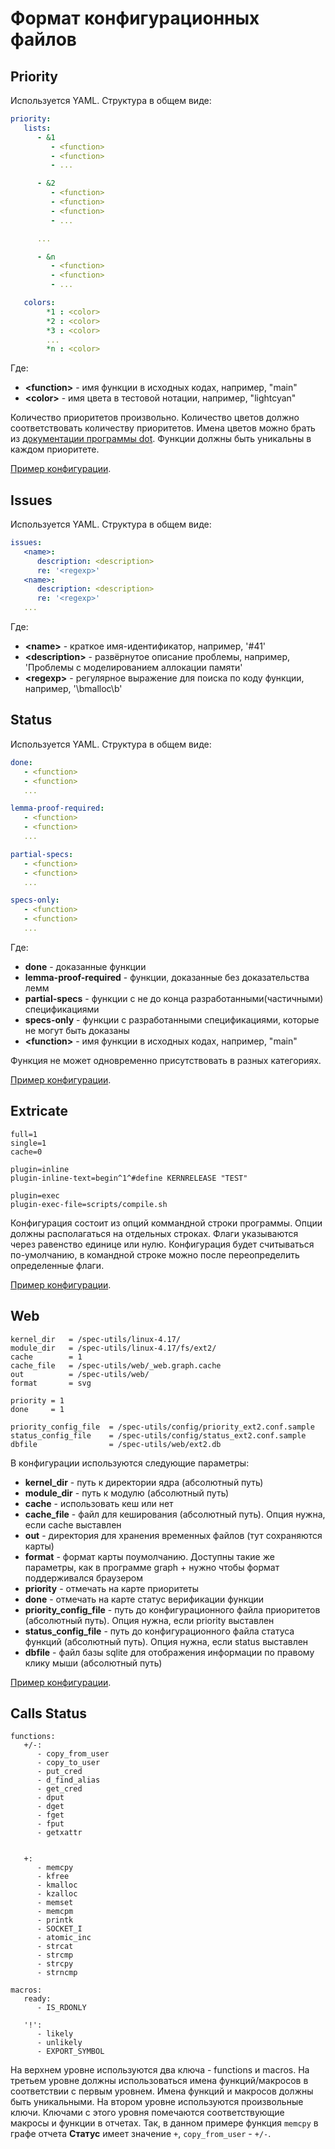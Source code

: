 # Формат конфигурационных файлов
## Priority
Используется YAML. Структура в общем виде:
```YAML
priority:
   lists:
      - &1
         - <function>
         - <function>
         - ...

      - &2
         - <function>
         - <function>
         - <function>
         - ...

      ...

      - &n
         - <function>
         - <function>
         - ...

   colors:
        *1 : <color>
        *2 : <color>
        *3 : <color>
        ...
        *n : <color>
```
Где:
   - **\<function\>** - имя функции в исходных кодах, например, "main"
   - **\<color\>** - имя цвета в тестовой нотации, например, "lightcyan"

Количество приоритетов произвольно. Количество цветов должно соответствовать количеству приоритетов. Имена цветов можно брать из [документации программы dot](http://www.graphviz.org/content/color-names). Функции должны быть уникальны в каждом приоритете.

[Пример конфигурации](/config/priority_ext2.conf.sample).

## Issues
Используется YAML. Структура в общем виде:
```YAML
issues:
   <name>:
      description: <description>
      re: '<regexp>'
   <name>:
      description: <description>
      re: '<regexp>'
   ...
```
Где:
   - **\<name\>** - краткое имя-идентификатор, например, '#41'
   - **\<description\>** - развёрнутое описание проблемы, например, 'Проблемы с моделированием аллокации памяти'
   - **\<regexp\>** - регулярное выражение для поиска по коду функции, например, '\bmalloc\b'

## Status
Используется YAML. Структура в общем виде:
```YAML
done:
   - <function>
   - <function>
   ...

lemma-proof-required:
   - <function>
   - <function>
   ...

partial-specs:
   - <function>
   - <function>
   ...

specs-only:
   - <function>
   - <function>
   ...
```
Где:
   - **done** - доказанные функции
   - **lemma-proof-required** - функции, доказанные без доказательства лемм
   - **partial-specs** - функции с не до конца разработанными(частичными) спецификациями
   - **specs-only** - функции с разработанными спецификациями, которые не могут быть доказаны
   - **\<function\>** - имя функции в исходных кодах, например, "main"

Функция не может одновременно присутствовать в разных категориях.

[Пример конфигурации](/config/status_ext2.conf.sample).

## Extricate
```
full=1
single=1
cache=0

plugin=inline
plugin-inline-text=begin^1^#define KERNRELEASE "TEST"

plugin=exec
plugin-exec-file=scripts/compile.sh
```
Конфигурация состоит из опций коммандной строки программы. Опции должны располагаться на отдельных строках. Флаги указываются через равенство единице или нулю. Конфигурация будет считываться по-умолчанию, в командной строке можно после переопределить определенные флаги.

[Пример конфигурации](/config/extricate-compile-test.conf.sample).

## Web
```
kernel_dir   = /spec-utils/linux-4.17/
module_dir   = /spec-utils/linux-4.17/fs/ext2/
cache        = 1
cache_file   = /spec-utils/web/_web.graph.cache
out          = /spec-utils/web/
format       = svg

priority = 1
done     = 1

priority_config_file  = /spec-utils/config/priority_ext2.conf.sample
status_config_file    = /spec-utils/config/status_ext2.conf.sample
dbfile                = /spec-utils/web/ext2.db
```

В конфигурации используются следующие параметры:
   - **kernel_dir** - путь к директории ядра (абсолютный путь)
   - **module_dir** - путь к модулю (абсолютный путь)
   - **cache** - использовать кеш или нет
   - **cache_file** - файл для кеширования (абсолютный путь). Опция нужна, если cache выставлен 
   - **out** - директория для хранения временных файлов (тут сохраняются карты)
   - **format** - формат карты поумолчанию. Доступны такие же параметры, как в программе graph + нужно чтобы формат поддерживался браузером
   - **priority** - отмечать на карте приоритеты
   - **done** - отмечать на карте статус верификации функции
   - **priority_config_file** - путь до конфигурационного файла приоритетов (абсолютный путь). Опция нужна, если priority выставлен
   - **status_config_file** - путь до конфигурационного файла статуса функций (абсолютный путь). Опция нужна, если status выставлен
   - **dbfile** - файл базы sqlite для отображения информации по правому клику мыши (абсолютный путь)

[Пример конфигурации](/web/.config.sample).

## Calls Status
```
functions:
   +/-:
      - copy_from_user
      - copy_to_user
      - put_cred
      - d_find_alias
      - get_cred
      - dput
      - dget
      - fget
      - fput
      - getxattr


   +:
      - memcpy
      - kfree
      - kmalloc
      - kzalloc
      - memset
      - memcpm
      - printk
      - SOCKET_I
      - atomic_inc
      - strcat
      - strcmp
      - strcpy
      - strncmp

macros:
   ready:
      - IS_RDONLY

   '!':
      - likely
      - unlikely
      - EXPORT_SYMBOL
```

На верхнем уровне используются два ключа - functions и macros. На третьем уровне должны использоваться имена функций/макросов в соответствии с первым уровнем. Имена функций и макросов должны быть уникальными. На втором уровне используются произвольные ключи. Ключами с этого уровня помечаются соответствующие макросы и функции в отчетах. Так, в данном примере функция ```memcpy``` в графе отчета **Статус** имеет значение ```+```, ```copy_from_user``` - ```+/-```.
